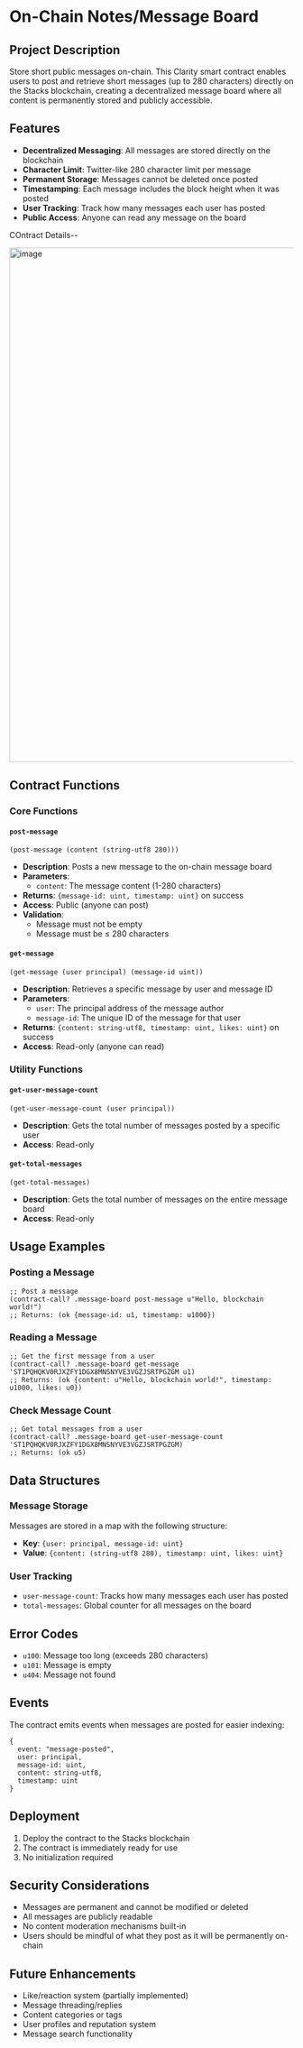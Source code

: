 # On-Chain Notes/Message Board

## Project Description

Store short public messages on-chain. This Clarity smart contract enables users to post and retrieve short messages (up to 280 characters) directly on the Stacks blockchain, creating a decentralized message board where all content is permanently stored and publicly accessible.

## Features

- **Decentralized Messaging**: All messages are stored directly on the blockchain
- **Character Limit**: Twitter-like 280 character limit per message
- **Permanent Storage**: Messages cannot be deleted once posted
- **Timestamping**: Each message includes the block height when it was posted
- **User Tracking**: Track how many messages each user has posted
- **Public Access**: Anyone can read any message on the board

COntract Details--


<img width="1878" height="912" alt="image" src="https://github.com/user-attachments/assets/16c3e018-bfb9-4b0a-bb53-6831e8265c7b" />

## Contract Functions

### Core Functions

#### `post-message`
```clarity
(post-message (content (string-utf8 280)))
```
- **Description**: Posts a new message to the on-chain message board
- **Parameters**: 
  - `content`: The message content (1-280 characters)
- **Returns**: `{message-id: uint, timestamp: uint}` on success
- **Access**: Public (anyone can post)
- **Validation**: 
  - Message must not be empty
  - Message must be ≤ 280 characters

#### `get-message`
```clarity
(get-message (user principal) (message-id uint))
```
- **Description**: Retrieves a specific message by user and message ID
- **Parameters**: 
  - `user`: The principal address of the message author
  - `message-id`: The unique ID of the message for that user
- **Returns**: `{content: string-utf8, timestamp: uint, likes: uint}` on success
- **Access**: Read-only (anyone can read)

### Utility Functions

#### `get-user-message-count`
```clarity
(get-user-message-count (user principal))
```
- **Description**: Gets the total number of messages posted by a specific user
- **Access**: Read-only

#### `get-total-messages`
```clarity
(get-total-messages)
```
- **Description**: Gets the total number of messages on the entire message board
- **Access**: Read-only

## Usage Examples

### Posting a Message
```clarity
;; Post a message
(contract-call? .message-board post-message u"Hello, blockchain world!")
;; Returns: (ok {message-id: u1, timestamp: u1000})
```

### Reading a Message
```clarity
;; Get the first message from a user
(contract-call? .message-board get-message 'ST1PQHQKV0RJXZFY1DGX8MNSNYVE3VGZJSRTPGZGM u1)
;; Returns: (ok {content: u"Hello, blockchain world!", timestamp: u1000, likes: u0})
```

### Check Message Count
```clarity
;; Get total messages from a user
(contract-call? .message-board get-user-message-count 'ST1PQHQKV0RJXZFY1DGX8MNSNYVE3VGZJSRTPGZGM)
;; Returns: (ok u5)
```

## Data Structures

### Message Storage
Messages are stored in a map with the following structure:
- **Key**: `{user: principal, message-id: uint}`
- **Value**: `{content: (string-utf8 280), timestamp: uint, likes: uint}`

### User Tracking
- `user-message-count`: Tracks how many messages each user has posted
- `total-messages`: Global counter for all messages on the board

## Error Codes

- `u100`: Message too long (exceeds 280 characters)
- `u101`: Message is empty
- `u404`: Message not found

## Events

The contract emits events when messages are posted for easier indexing:
```clarity
{
  event: "message-posted",
  user: principal,
  message-id: uint,
  content: string-utf8,
  timestamp: uint
}
```


## Deployment

1. Deploy the contract to the Stacks blockchain
2. The contract is immediately ready for use
3. No initialization required

## Security Considerations

- Messages are permanent and cannot be modified or deleted
- All messages are publicly readable
- No content moderation mechanisms built-in
- Users should be mindful of what they post as it will be permanently on-chain

## Future Enhancements

- Like/reaction system (partially implemented)
- Message threading/replies
- Content categories or tags
- User profiles and reputation system
- Message search functionality
